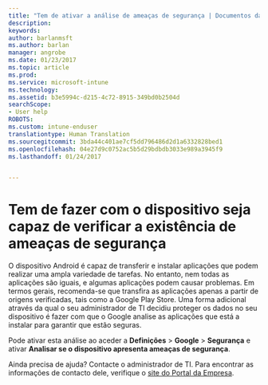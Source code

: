 ```yaml
---
title: "Tem de ativar a análise de ameaças de segurança | Documentos da Microsoft"
description: 
keywords: 
author: barlanmsft
ms.author: barlan
manager: angrobe
ms.date: 01/23/2017
ms.topic: article
ms.prod: 
ms.service: microsoft-intune
ms.technology: 
ms.assetid: b3e5994c-d215-4c72-8915-349bd0b2504d
searchScope:
- User help
ROBOTS: 
ms.custom: intune-enduser
translationtype: Human Translation
ms.sourcegitcommit: 3bda44c401ae7cf5dd796486d2d1a6332828bed1
ms.openlocfilehash: 04e27d9c0752ac5b5d29bdbdb3033e989a3945f9
ms.lasthandoff: 01/24/2017


---
```


# <a name="you-need-to-make-your-device-able-to-scan-for-security-threats"></a>Tem de fazer com o dispositivo seja capaz de verificar a existência de ameaças de segurança

O dispositivo Android é capaz de transferir e instalar aplicações que podem realizar uma ampla variedade de tarefas. No entanto, nem todas as aplicações são iguais, e algumas aplicações podem causar problemas. Em termos gerais, recomenda-se que transfira as aplicações apenas a partir de origens verificadas, tais como a Google Play Store. Uma forma adicional através da qual o seu administrador de TI decidiu proteger os dados no seu dispositivo é fazer com que o Google analise as aplicações que está a instalar para garantir que estão seguras.

Pode ativar esta análise ao aceder a **Definições** > **Google** > **Segurança** e ativar **Analisar se o dispositivo apresenta ameaças de segurança**.

Ainda precisa de ajuda? Contacte o administrador de TI. Para encontrar as informações de contacto dele, verifique o [site do Portal da Empresa](http://portal.manage.microsoft.com).

